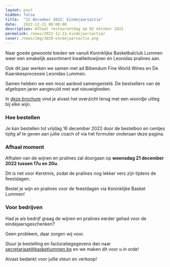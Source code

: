 ```yaml
---
layout: post
hidden: false
title:  "21 december 2022: Eindejaarsactie"
date:   2022-12-21 00:00:00
description: Afhaal restaurantdag op 02 oktober 2022
permalink: /news/2022-12-21-eindejaarsactie/
cover: /news/img/2020-eindejaarsactie.png
---
```



Naar goede gewoonte bieden we vanuit Koninklijke Basketbalclub Lummen weer een smakelijk assortiment kwaliteitswijnen en Leonidas pralines aan.

Ook dit jaar werken we samen met ad Bibendum Fine World Wines en De Kaarskesprocessie Leonidas Lummen.

Samen hebben we een mooi aanbod samengesteld. De bestsellers van de afgelopen jaren aangevuld met wat nieuwigheden.

In [deze brochure](/news/downloads/eindejaarsactie-2022-ad-bibendum.pdf) vind je alvast het overzicht terug met een woordje uitleg bij elke wijn.

### Hoe bestellen

Je kan bestellen tot vrijdag 16 december 2022 door de bestelbon en centjes tijdig af te geven aan jullie coach of via het formulier onderaan deze pagina.

### Afhaal moment

Afhalen van de wijnen en pralines zal doorgaan op **woensdag 21 december 2022 tussen 17u en 20u.**

Dit is net voor Kerstmis, zodat de pralines nog lekker vers zijn tijdens de feestdagen.

Bestel je wijn en pralines voor de feestdagen via Koninklijke Basket Lummen!

### Voor bedrijven

Had je als bedrijf graag de wijnen en pralines eerder gehad voor de eindejaarsgeschenken?

Geen probleem, daar zorgen wij voor.

Stuur je bestelling en facturatiegegevens dan naar [secretariaat@basketlummen.be](mailto:secretariaat@basketlummen.be) en we maken dit voor u in orde!

Alvast bedankt voor jullie steun en verkoop!

<br/><br/>

<script type="module">

 import { shell, translations } from "https://fundraising.clubmanagement.io/cdn/release/1.0.2/clubmanagement.sales.public.min.js";
 //import { shell, translations } from "https://fundraising-test.clubmanagement.io/cdn/test/1.0.2/clubmanagement.sales.public.js";

 (async function() {
	
    translations.language = "nl";

	translations.purchaseOrderFormOrderConfirmationMessage.nl = "We verwelkomen je op woensdag 21 december 2022 aan de sporthal van Lummen tussen 17u en 20u om je bestelling af te halen.";
    translations.purchaseOrderFormChoosePaymentMethodCashMessage.nl = "Gelieve het te betalen bedrag te bezorgen aan de coach of aan een bestuurslid.";
    translations.purchaseOrderFormChoosePaymentMethodWireTransferMessage.nl = " Gelieve het geld over te schrijven op rekeningnummer BE16 3630 4262 5274 met vermelding voor en achternaam zoals op de bestelling";

	await shell.activate();		
	
 })();
	
</script>

<clubmgmt-purchase-order-wizard data-sale-id="cd60f735-11a8-6f03-de1d-c8e53355d596" data-organization-id="5159e64f-4d2e-42c4-968d-6ff38338129b"></clubmgmt-purchase-order-wizard>
